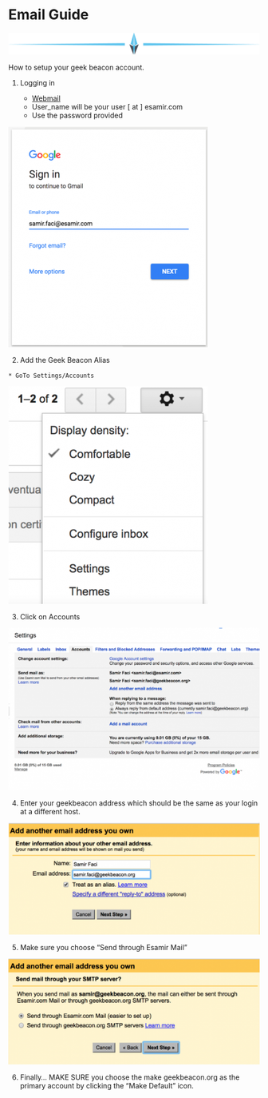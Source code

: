 # Email Guide 

![Seperator](../assets/shared/separators.png)

How to setup your geek beacon account.

  1. Logging in

      * [Webmail](https://mail.google.com)
      * User_name will be your user [ at ] esamir.com
      * Use the password provided

![Screen 1](../assets/email_guide/screen1.png)

  2. Add the Geek Beacon Alias
  
    * GoTo Settings/Accounts

![Screen 2](../assets/email_guide/screen2.png)

  3. Click on Accounts
  
![Screen 3](../assets/email_guide/screen3.png)

  4. Enter your geekbeacon address which should be the same as your login at a different host.
  
![Screen 4](../assets/email_guide/screen4.png)

  5. Make sure you choose “Send through Esamir Mail”
  

![Screen 5](../assets/email_guide/screen5.png)

  6. Finally… MAKE SURE you choose the make geekbeacon.org as the primary account by clicking the “Make Default” icon.

